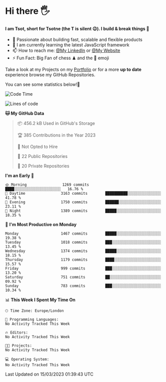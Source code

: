 # Hi there :raised_hand_with_fingers_splayed:
#### I am Tsot, short for Tsotne (the T is silent :wink:). I build & break things :space_invader:
- :telescope: Passionate about building fast, scalable and flexible products
- :seedling: I am currently learning the latest JavaScript framework 
- :mailbox: How to reach me: [@My LinkedIn](https://www.linkedin.com/in/tsotne-gvadzabia/) or [@My Website](https://tsotne.co.uk/contact)
- :zap: Fun Fact: Big Fan of chess ♟ and the 👾 emoji

Take a look at my Projects on my [Portfolio](https://tsotne.co.uk/) or for a more **up to date** experience browse my GitHub Repositories.

You can see some statistics below!:space_invader:
<!--START_SECTION:waka-->
![Code Time](http://img.shields.io/badge/Code%20Time-761%20hrs%202%20mins-blue)

![Lines of code](https://img.shields.io/badge/From%20Hello%20World%20I%27ve%20Written-4.4%20million%20lines%20of%20code-blue)

**🐱 My GitHub Data** 

> 📦 456.2 kB Used in GitHub's Storage 
 > 
> 🏆 385 Contributions in the Year 2023
 > 
> 🚫 Not Opted to Hire
 > 
> 📜 22 Public Repositories 
 > 
> 🔑 20 Private Repositories 
 > 
**I'm an Early 🐤** 

```text
🌞 Morning                1269 commits        ████░░░░░░░░░░░░░░░░░░░░░   16.76 % 
🌆 Daytime                3163 commits        ██████████░░░░░░░░░░░░░░░   41.78 % 
🌃 Evening                1750 commits        ██████░░░░░░░░░░░░░░░░░░░   23.11 % 
🌙 Night                  1389 commits        █████░░░░░░░░░░░░░░░░░░░░   18.35 % 
```
📅 **I'm Most Productive on Monday** 

```text
Monday                   1467 commits        █████░░░░░░░░░░░░░░░░░░░░   19.38 % 
Tuesday                  1018 commits        ███░░░░░░░░░░░░░░░░░░░░░░   13.45 % 
Wednesday                1374 commits        █████░░░░░░░░░░░░░░░░░░░░   18.15 % 
Thursday                 1179 commits        ████░░░░░░░░░░░░░░░░░░░░░   15.57 % 
Friday                   999 commits         ███░░░░░░░░░░░░░░░░░░░░░░   13.20 % 
Saturday                 751 commits         ██░░░░░░░░░░░░░░░░░░░░░░░   09.92 % 
Sunday                   783 commits         ███░░░░░░░░░░░░░░░░░░░░░░   10.34 % 
```


📊 **This Week I Spent My Time On** 

```text
🕑︎ Time Zone: Europe/London

💬 Programming Languages: 
No Activity Tracked This Week

🔥 Editors: 
No Activity Tracked This Week

🐱‍💻 Projects: 
No Activity Tracked This Week

💻 Operating System: 
No Activity Tracked This Week
```


 Last Updated on 15/03/2023 01:39:43 UTC
<!--END_SECTION:waka-->
